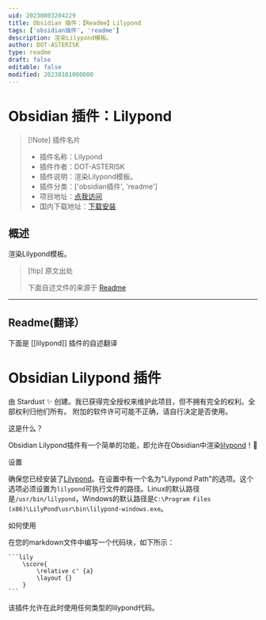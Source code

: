 ```yaml
---
uid: 20230803204229
title: Obsidian 插件：【Readme】Lilypond
tags: ['obsidian插件', 'readme']
description: 渲染Lilypond模板。
author: DOT-ASTERISK
type: readme
draft: false
editable: false
modified: 20230101000000
---
```


# Obsidian 插件：Lilypond

> [!Note] 插件名片
> - 插件名称：Lilypond
> - 插件作者：DOT-ASTERISK
> - 插件说明：渲染Lilypond模板。
> - 插件分类：['obsidian插件', 'readme']
> - 项目地址：[点我访问](https://github.com/dot-asterisk-nl/obsidian-lilypond)
> - 国内下载地址：[下载安装](https://pkmer.cn/products/plugin/pluginMarket/?lilypond)

## 概述

渲染Lilypond模板。



> [!tip] 原文出处
> 
>下面自述文件的来源于 [Readme](https://ghproxy.net/https://raw.githubusercontent.com/dot-asterisk-nl/obsidian-lilypond/main/README.md)
> 

---

## Readme(翻译）

下面是 [[lilypond]] 插件的自述翻译


# Obsidian Lilypond 插件

由 Stardust ✨ 创建。我已获得完全授权来维护此项目，但不拥有完全的权利。全部权利归他们所有。
附加的软件许可可能不正确，请自行决定是否使用。

这是什么？

Obsidian Lilypond插件有一个简单的功能，即允许在Obsidian中渲染[lilypond](https://en.wikipedia.org/wiki/LilyPond)！🎵

设置

确保您已经安装了[Lilypond](https://lilypond.org/)。在设置中有一个名为"Lilypond Path"的选项。这个选项必须设置为`lilypond`可执行文件的路径。Linux的默认路径是`/usr/bin/lilypond`，Windows的默认路径是`C:\Program Files (x86)\LilyPond\usr\bin\lilypond-windows.exe`。

如何使用

在您的markdown文件中编写一个代码块，如下所示：

	```lily
		\score{
			\relative c' {a}
			\layout {}
		}
	```

该插件允许在此时使用任何类型的lilypond代码。



